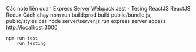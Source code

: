 Các note liên quan
    Express Server
    Webpack
    Jest - Tesing ReactJS
    ReactJS
    Redux
Cách chạy
    npm run build:prod
        build public/bundle.js, public/styles.css
    node server/server.js
        run express server
    access http://localhost:3000

    npm run test
        run testing
